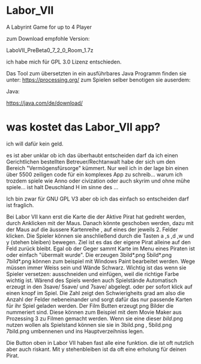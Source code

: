 # Labor_VII

A Labyrint Game for up to 4 Player

zum Download empfohle Version:

LaboVII_PreBeta0_7_2_0_Room_1.7z

ich habe mich für GPL 3.0 Lizenz entschieden.


Das Tool zum übersetzten in ein ausführbares Java Programm finden sie unter: https://processing.org/
zum Spielen selber benotigen sie auserdem:

Java:

https://java.com/de/download/


# was kostet das Labor_VII app?

ich will dafür kein geld.

es ist aber unklar ob ich das überhaubt entscheiden darf da ich einen Gerichtlichen bestellten Betreuer/Rechtanwalt habe der sich um den Bereich "Vermögensfürsorge" kümmert.
Nur weil ich in der lage bin einen über 5500 zeiligen code für ein komplexes App zu schreib...
warum ich trozdem spiele wie Anno oder civization oder auch skyrim und ohne mühe spiele...
ist halt Deuschland H im sinne des ...


Ich bin zwar für GNU GPL V3 aber ob ich das einfach so entscheiden darf ist fraglich.

Bei Labor VII kann erst die Karte die der Aktive Pirat hat gedreht werden, durch Anklicken mit der Maus. Danach könnte geschoben werden, dazu mit der Maus auf die äussere Kartenreihe , auf eines der jeweils 2. Felder klicken. 
Die Spieler können sie anschließend durch die Tasten a ,s ,d ,w und y (stehen bleiben) bewegen.
Ziel ist es das der eigene Pirat alleine auf den Feld zurück bleibt.
Egal ob der Geger sammt Karte im Menu eines Piraten ist oder einfach "übermalt wurde".
Die erzeugen 3bild*.png 5bild*.png 7bild*.png können zum beispiel mit Windows Paint bearbeitet werden.
Wege müssen immer Weiss sein und Wände Schwarz. Wichtig ist das wenn sie Spieler versetzen: ausschneiden und einfügen, weil die richtige Farbe wichtig ist.
Wärend des Spiels werden auch Spielstände Automatisch erzeugt in den 3save/ 5save/ und 7save/ abgelegt.
oder per sofort klick auf einen knopf im Spiel.
Die Zahl zeigt den Schwierigheits grad am also die Anzahl der Felder nebeneinander
 und sorgt dafür das nur passende Karten für ihr Spiel geladen werden.
Der Film Butten erzeugt png Bilder die nummeriert sind. Diese können zum Beispiel mit dem Movie Maker aus Prozessing 3 zu Filmen gemacht werden.
Wenn sie eine dieser *bild*.png nutzen wollen als Spielstand können sie sie in 3bild.png , 5bild.png 7bild.png umbennenen und ins Hauptverzeihniss legen.

Die Button oben in Labor VII haben fast alle eine funktion.
die ist oft nutzlich aber auch riskant.
Mit y stehenbleiben ist da oft eine erholung für deinen Pirat.

